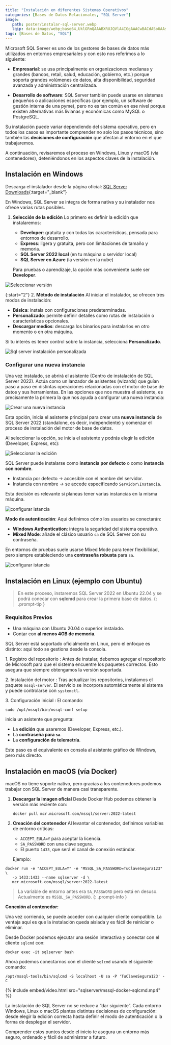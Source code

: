 ```yaml
---
title: "Instalación en diferentes Sistemas Operativos"
categories: [Bases de Datos Relacionales, "SQL Server"]
image:
   path: poster/instalar-sql-server.webp
   lqip: data:image/webp;base64,UklGRnQAAABXRUJQVlA4IGgAAACwBACdASoUAAsAPzmEulOvKKWisAgB4CcJbACdMoRwFf/gMkWvJhQJ/EK2DLSAAO8rgizc1oA7jhiJY1T3dHJfSlwzueCDL6Dbh4Ipj71oM3bXXDXOBNOvuvjwNGVAzhUGWFbpWB7AAA==
tags: [Bases de Datos, "SQL"]
---
```


Microsoft SQL Server es uno de los gestores de bases de datos más utilizados en entornos empresariales y con esto nos referimos a lo siguiente:

- __Empresarial__: se usa principalmente en organizaciones medianas y grandes (bancos, retail, salud, educación, gobierno, etc.) porque soporta grandes volúmenes de datos, alta disponibilidad, seguridad avanzada y administración centralizada.

- __Desarrollo de software__: SQL Server también puede usarse en sistemas pequeños o aplicaciones específicas (por ejemplo, un software de gestión interna de una pyme), pero no es tan común en ese nivel porque existen alternativas más livianas y económicas como MySQL o PostgreSQL.


Su instalación puede variar dependiendo del sistema operativo, pero en todos los casos es importante comprender no solo los pasos técnicos, sino también las **decisiones de configuración** que afectan al entorno en el que trabajaremos.

A continuación, revisaremos el proceso en Windows, Linux y macOS (vía contenedores), deteniéndonos en los aspectos claves de la instalación.

## Instalación en Windows

Descarga el instalador desde la página oficial: [SQL Server Downloads](https://www.microsoft.com/es-es/sql-server/sql-server-downloads){:target="_blank"}

En Windows, SQL Server se integra de forma nativa y su instalador nos ofrece varias rutas posibles.

1. **Selección de la edición**
   Lo primero es definir la edición que instalaremos:

   * **Developer**: gratuita y con todas las características, pensada para entornos de desarrollo.
   * **Express**: ligera y gratuita, pero con limitaciones de tamaño y memoria.
   * **SQL Server 2022 local** (en tu máquina o servidor local)
   * **SQL Server en Azure** (la versión en la nube)

   Para pruebas o aprendizaje, la opción más conveniente suele ser **Developer**.

![Seleccionar versión](sqlserver/seleccionar-version.webp)

{:start="2"}
2. **Método de instalación**
   Al iniciar el instalador, se ofrecen tres modos de instalación:
   * **Básica**: instala con configuraciones predeterminadas.
   * **Personalizado**: permite definir detalles como rutas de instalación o características opcionales.
   * **Descargar medios**: descarga los binarios para instalarlos en otro momento o en otra máquina.

   Si tu interés es tener control sobre la instancia, selecciona **Personalizado**.

![Sql server instalación personalizada](sqlserver/windows-instalacion-personalizada.webp)

### Configurar una nueva instancia

Una vez instalado, se abrirá el asistente (Centro de instalación de SQL Server 2022). Actúa como un lanzador de asistentes (wizards) que guían paso a paso en distintas operaciones relacionadas con el motor de base de datos y sus herramientas. En las opciones que nos muestra el asistente, es precisamente la primera la que nos ayuda a configurar una nueva instancia:

![Crear una nueva instancia](sqlserver/nueva-instancia.webp)

Esta opción, inicia el asistente principal para crear una __nueva instancia__ de SQL Server 2022 (standalone, es decir, independiente) y comenzar el proceso de instalación del motor de base de datos.

Al seleccionar la opción, se inicia el asistente y podrás elegir la edición (Developer, Express, etc):

![Seleccionar la edición](sqlserver/seleccionar-edicion.webp)

SQL Server puede instalarse como **instancia por defecto** o como **instancia con nombre**.

* Instancia por defecto → accesible con el nombre del servidor.
* Instancia con nombre → se accede especificando `Servidor\Instancia`.

Esta decisión es relevante si planeas tener varias instancias en la misma máquina.

![configurar istancia](sqlserver/configurar-instancia.webp)

**Modo de autenticación**: Aquí definimos cómo los usuarios se conectarán:

* **Windows Authentication**: integra la seguridad del sistema operativo.
* **Mixed Mode**: añade el clásico usuario `sa` de SQL Server con su contraseña.

En entornos de pruebas suele usarse Mixed Mode para tener flexibilidad, pero siempre estableciendo una **contraseña robusta** para `sa`.

![configurar istancia](sqlserver/configurar-autenticacion.webp)

## Instalación en Linux (ejemplo con Ubuntu)

> En este proceso, instaremos SQL Server 2022 en Ubuntu 22.04 y se podrá conecar con __sqlcmd__ para crear la primera base de datos.
{: .prompt-tip }

### Requisitos Previos

- Una máquina con Ubuntu 20.04 o superior instalado.
- Contar con __al menos 4GB de memoria__.

SQL Server está soportado oficialmente en Linux, pero el enfoque es distinto: aquí todo se gestiona desde la consola.

1\. Registro del repositorio
: Antes de instalar, debemos agregar el repositorio de Microsoft para que el sistema encuentre los paquetes correctos. Esto asegura que siempre obtengamos la versión soportada.

2\. Instalación del motor
: Tras actualizar los repositorios, instalamos el paquete `mssql-server`. El servicio se incorpora automáticamente al sistema y puede controlarse con `systemctl`.

3\. Configuración inicial
: El comando:

   ```terminal
   sudo /opt/mssql/bin/mssql-conf setup
   ```

   inicia un asistente que pregunta:

   * La **edición** que usaremos (Developer, Express, etc.).
   * La **contraseña para `sa`**.
   * La **configuración de telemetría**.

   Este paso es el equivalente en consola al asistente gráfico de Windows, pero más directo.

## Instalación en macOS (vía Docker)

macOS no tiene soporte nativo, pero gracias a los contenedores podemos trabajar con SQL Server de manera casi transparente.

1. **Descargar la imagen oficial**
   Desde Docker Hub podemos obtener la versión más reciente con:

   ```terminal
   docker pull mcr.microsoft.com/mssql/server:2022-latest
   ```

2. **Creación del contenedor**
   Al levantar el contenedor, definimos variables de entorno críticas:

   * `ACCEPT_EULA=Y` para aceptar la licencia.
   * `SA_PASSWORD` con una clave segura.
   * El puerto `1433`, que será el canal de conexión estándar.

   Ejemplo:

```terminal
docker run -e "ACCEPT_EULA=Y" -e "MSSQL_SA_PASSWORD=TuClaveSegura123" \
   -p 1433:1433 --name sqlserver -d \
   mcr.microsoft.com/mssql/server:2022-latest
```

> La variable de entorno antes era `SA_PASSWORD` pero está en desuso. Actualmente es `MSSQL_SA_PASSWORD`.
{: .prompt-info }

**Conexión al contenedor:**

Una vez corriendo, se puede acceder con cualquier cliente compatible. La ventaja aquí es que la instalación queda aislada y es fácil de reiniciar o eliminar.

Desde Docker podemos ejecutar una sesión interactiva y conectar con el cliente `sqlcmd` con:

```terminal
docker exec -it sqlserver bash
```

Ahora podemos conectarnos con el cliente `sqlcmd` usando el siguiente comando:

```terminal
/opt/mssql-tools/bin/sqlcmd -S localhost -U sa -P 'TuClaveSegura123' -C
```

{% include embed/video.html src="sqlserver/mssql-docker-sqlcmd.mp4" %}

La instalación de SQL Server no se reduce a “dar siguiente”.
Cada entorno Windows, Linux o macOS plantea distintas decisiones de configuración: desde elegir la edición correcta hasta definir el modo de autenticación o la forma de desplegar el servidor.

Comprender estos puntos desde el inicio te asegura un entorno más seguro, ordenado y fácil de administrar a futuro.
